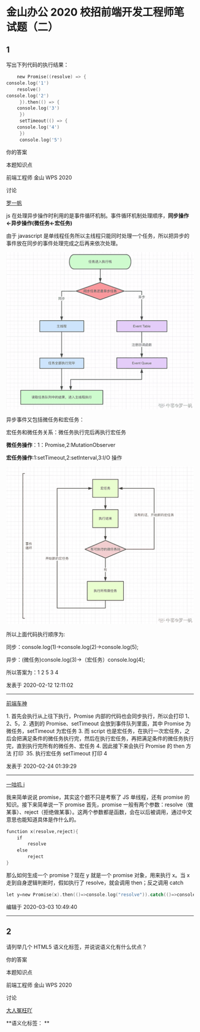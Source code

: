 # 金山办公 2020 校招前端开发工程师笔试题（二）

## 1

写出下列代码的执行结果：

```cpp
    new Promise((resolve) => {
console.log('1')
    resolve()
console.log('2')
     }).then(() => {
    console.log('3')
     })
     setTimeout(() => {
    console.log('4')
     })
     console.log('5')
```

你的答案

本题知识点

前端工程师 金山 WPS 2020

讨论

[罗一帆](https://www.nowcoder.com/profile/726031843)

js 在处理异步操作时利用的是事件循环机制。事件循环机制处理顺序，**同步操作<-异步操作(微任务<-宏任务)**

由于 javascript 是单线程任务所以主线程只能同时处理一个任务，所以把异步的事件放在同步的事件处理完成之后再来依次处理。

![](img/729474ca4c380f94c9458b64010dd1dc.png)

异步事件又包括微任务和宏任务：

宏任务和微任务关系：微任务执行完后再执行宏任务

**微任务操作**：1：Promise,2:MutationObserver

**宏任务操作**:1:setTimeout,2:setInterval,3:I/O 操作

![](img/20b8a8708637d16ae482ee71b6922208.png)

所以上面代码执行顺序为:

同步：console.log(1)->console.log(2)->console.log(5);

异步：(微任务)console.log(3)->（宏任务）console.log(4);

所以答案为：1 2 5 3 4

发表于 2020-02-12 12:11:02

* * *

[前端车神](https://www.nowcoder.com/profile/808114190)

1\. 首先会执行从上往下执行，Promise 内部的代码也会同步执行，所以会打印 1、2、5，2\. 遇到的 Promise、setTimeout 会放到事件队列里面，其中 Promise 为微任务，setTimeout 为宏任务 3\. 而 script 也是宏任务，在执行一次宏任务，之后会把满足条件的微任务执行完，然后在执行宏任务，再把满足条件的微任务执行完，直到执行完所有的微任务、宏任务 4\. 因此接下来会执行 Promise 的 then 方法 打印  35\. 执行宏任务 setTimeout 打印 4

发表于 2020-02-24 01:39:29

* * *

[一咕叽 i](https://www.nowcoder.com/profile/498294663)

我来简单说说 promise，其实这个题不只是考察了 JS 单线程，还有 promise 的知识。接下来简单说一下 promise 首先，promise 一般有两个参数：resolve（做某事）、reject（拒绝做某事）。这两个参数都是函数，会在以后被调用，通过中文意思也能知道具体是作什么的。

```cpp
function x(resolve,reject){
    if
        resolve
    else
        reject
}
```

那么如何生成一个 promise？现在 y 就是一个 promise 对象，用来执行 x。当 x 走到自身逻辑判断时，假如执行了 resolve，就会调用 then；反之调用 catch

```cpp
let y=new Promise(x).then(()=>console.log("resolve")).catch(()=>console.log("reject"))

```

编辑于 2020-03-03 10:49:40

* * *

## 2

请列举几个 HTML5 语义化标签，并说说语义化有什么优点？

你的答案

本题知识点

前端工程师 金山 WPS 2020

讨论

[大人冤枉吖](https://www.nowcoder.com/profile/735718340)

**语义化标签： **
<title>：页面主体内容。
<hn>：h1~h6，分级标题，<h1> 与 <title> 协调有利于搜索引擎优化。
<ul>：无序列表。
<li>：有序列表。
<header>：页眉通常包括网站标志、主导航、全站链接以及搜索框。
<nav>：标记导航，仅对文档中重要的链接群使用。
<main>：页面主要内容，一个页面只能使用一次。如果是 web 应用，则包围其主要功能。
<article>：定义外部的内容，其中的内容独立于文档的其余部分。
<section>：定义文档中的节（section、区段）。比如章节、页眉、页脚或文档中的其他部分。
<aside>：定义其所处内容之外的内容。如侧栏、文章的一组链接、广告、友情链接、相关产品列表等。
<footer>：页脚，只有当父级是 body 时，才是整个页面的页脚。
<small>：呈现小号字体效果，指定细则，输入免责声明、注解、署名、版权。
<strong>：和 em 标签一样，用于强调文本，但它强调的程度更强一些。
<em>：将其中的文本表示为强调的内容，表现为斜体。
<mark>：使用黄色突出显示部分文本。
<figure>：规定独立的流内容（图像、图表、照片、代码等等）（默认有 40px 左右 margin）。
<figcaption>：定义 figure 元素的标题，应该被置于 figure 元素的第一个或最后一个子元素的位置。
<cite>：表示所包含的文本对某个参考文献的引用，比如书籍或者杂志的标题。
<blockquoto>：定义块引用，块引用拥有它们自己的空间。
<q>：短的引述（跨浏览器问题，尽量避免使用）。
<time>：datetime 属性遵循特定格式，如果忽略此属性，文本内容必须是合法的日期或者时间格式。
<abbr>：简称或缩写。
<dfn>：定义术语元素，与定义必须紧挨着，可以在描述列表 dl 元素中使用。
<address>：作者、相关人士或组织的联系信息（电子邮件地址、指向联系信息页的链接）。
<del>：移除的内容。
<ins>：添加的内容。
<code>：标记代码。
<meter>：定义已知范围或分数值内的标量测量。（Internet Explorer 不支持 meter 标签）
<progress>：定义运行中的进度（进程）。

**优点：**

1.  代码结构清晰，方便阅读，有利于团队合作开发。
2.  方便其他设备解析（如屏幕阅读器、盲人阅读器、移动设备）以语义的方式来渲染网页。
3.  有利于搜索引擎优化（SEO）。

**来源：**[`blog.csdn.net/eeeecw/article/details/80591511`](https://blog.csdn.net/eeeecw/article/details/80591511)

发表于 2020-02-15 16:46:22

* * *

[一咕叽 i](https://www.nowcoder.com/profile/498294663)

header 头部信息 section 可用作主体的包裹 footer 页脚信息 dialog 会话框优点：语义化的标签相比较之前全都是 div 要清晰明了，并且有助于搜索引擎的排序

发表于 2020-03-03 10:06:03

* * *

[梅梅 201908241946506](https://www.nowcoder.com/profile/488239246)

**<header>顶部标签</header>
<nav>导航栏标签</nav>
<section>中心标签</section>
<article>文章标签</article>
<footer>底部标签</footer>**

发表于 2020-02-11 14:41:02

* * *

## 3

请列举几种除了 px 外的 CSS 度量单位并解释其含义。

你的答案

本题知识点

前端工程师 金山 WPS 2020

讨论

[一咕叽 i](https://www.nowcoder.com/profile/498294663)

1\. rem 相对于根字体大小的单位，比如可以设置 1rem=50px
2\. em 相对于 font-size，比如 font-size：16px（浏览器默认），则 2em=32px
3\. vm 即 viewpoint width，视窗宽度，比如 1vm 的宽度为相对于视窗的宽度的百分之一
4\. vh 即 viewpoint height ，同上

编辑于 2020-03-03 11:11:45

* * *

[大人冤枉吖](https://www.nowcoder.com/profile/735718340)

em：以父元素为基础。 rem：相对于根字体大小的单位，可以根据设计稿用 js 动态设置大小。vw,vh：视口单位，针对当前页面的可视范围进行 100 等分的划分。

发表于 2020-02-15 16:47:42

* * *

[牛客 739272693 号](https://www.nowcoder.com/profile/739272693)

em, 以父元素为基准 rem：以根目录元素为基准 vw,宽度 100%就是 100vwwh，高度 100%就是 100vh

发表于 2020-02-13 21:58:31

* * *

## 4

 new 操作符做了什么？

你的答案

本题知识点

前端工程师 金山 WPS 2020

讨论

[大人冤枉吖](https://www.nowcoder.com/profile/735718340)

```cpp
function create(){
    // 1. 创建空对象
    let obj = new Object();
    // 2. 链接原型
    let con = [].shift.call(arguments) 
    obj.__proto__ = con.prototype
    // 3. 绑定 this
    let res = con.apply(obj,arguments)
    // 4. 返回新对象
    return typeof res === 'object'?res:obj;
}
```

发表于 2020-02-15 16:55:31

* * *

[一咕叽 i](https://www.nowcoder.com/profile/498294663)

```cpp
function Fun(){
    this.x=1
}
let x=new Fun()

```

1\. new 首先会生成一个空的对象 2\. 然后构造函数里面的 this 会指向这个空对象 3\. 构造函数内的 this.x=1 就相当于将 1 赋值给了这个空对象 4\. 其实还默认做了一个事  即 return this5\. 所以最后 x 得到了 return 回来的 this。6\. 所以 x 有了 构造函数的属性

发表于 2020-03-03 10:12:09

* * *

[牛客 739272693 号](https://www.nowcoder.com/profile/739272693)

var func = function(){}var newO = new func()new 一共经历了四个阶段 1.创建了空对象 var newO = new Object()2.设置圆形脸 newO,__proto__ = func.prototype3.将 func 中的 this 指向 newOvar result = func.call(newO)

4、判断 Func 的返回值类型：

  如果是值类型，返回 obj。如果是引用类型，就返回这个引用类型的对象

发表于 2020-02-13 22:05:08

* * *

## 5

简述 cookie/session 记住登录状态机制原理。

你的答案

本题知识点

前端工程师 金山 WPS 2020

讨论

[HINIOA](https://www.nowcoder.com/profile/109032887)

用户登录验证成功后，如果是使用 Cookie 记住登录状态，则服务器会将用户名等信息放在响应头的 Set-Cookie 属性中返回给服务器，之后的 HTTP 请求都会携带这个 Cookie ，实现记住登录。如果是 session 的话，则服务器会将用户名等信息存放在本地，再随机生成一个登录标识通过 Cookie 返回给浏览器，之后浏览器每次发送请求也会携带这个 Cookie，服务器收到后便通过这个标识得到已登录的用户信息。

发表于 2020-03-19 20:46:36

* * *

[someone123456](https://www.nowcoder.com/profile/599921103)

session 是服务端的状态保存机制
cookie 是客户端的状态保存机制
当第一次访问服务器的时候 服务器会开辟一块空间用来存放用户的信息
每一个登录之后的用户信息 都会以 key value 格式记录在 session 中
同时服务器会把 sessionId（用户信息） 存在 cookie 中 返回给访问的客户端
客户端就会把 sessionID 保存在本地的 cookie 中对应的网站记录下
下次访问的时候会携带这个 sessionId
服务器会验证这个 cookie 的有效性 来判断用户是否登录

发表于 2020-03-20 12:55:15

* * *

[一咕叽 i](https://www.nowcoder.com/profile/498294663)

cookie 是缓存在浏览器中的，在第一次 http 请求时就夹带在里面，然后只要 cookie 不过期，就会一直保留 session 是缓存在内存中，即将登录信息存放在电脑的内存中。

发表于 2020-03-03 10:15:03

* * *

## 6

网页中接收事件的顺序（事件流）有哪些？它们之间的区别是什么？

你的答案

本题知识点

前端工程师 金山 WPS 2020

讨论

[HINIOA](https://www.nowcoder.com/profile/109032887)

事件流有三个阶段：1\. 事件捕获阶段：从 window 逐层向下传递到 目标元素，过程中遇到注册的捕获事件就会触发它 2\. 处于目标阶段：事件到达目标元素，触发目标元素上注册的事件 3\. 事件冒泡阶段：从目标元素向上传递到 window，过程中遇到注册的冒泡事件就会触发它

发表于 2020-03-19 20:50:25

* * *

[一咕叽 i](https://www.nowcoder.com/profile/498294663)

首先说一下什么是事件流，个人理解为假设在牛客网做题，当我点击了提交按钮，浏览器是如何知道我点击了什么东西呢？这个时候就需要使用到事件流

最开始有两种，一个是冒泡，一个是事件捕获。

先说说冒泡：和冒泡排序一样（虽然这是个**算法），都是从最底层开始，即那个点击按钮的标签

假设这是个 DOM,那么冒泡流就是从 p 开始，到 div，然后 body、html、document

```cpp
html
  head
    body
      div
        p 提交
```

再来说说事件捕获流：不用说太多，因为这刚好和上面是冒泡流相反，即从最外层的标签开始，最后才到达 p 标签。

最后来说说现在标准，DOM2 级事件流，即首先进行事件捕获流，然后到达事件所在的标签后，进行处理，然后在开始进行事件冒泡流，类似于 koa2 中的洋葱模型

编辑于 2020-03-03 11:42:11

* * *

[颜禹](https://www.nowcoder.com/profile/463780586)

有捕获和冒泡两种，冒泡是事件由子元素传递到父元素的过程，捕获是时间由父元素传递到子元素的过程

发表于 2020-02-13 13:04:12

* * *

## 7

 css 属性 position 都有哪些值？

你的答案

本题知识点

前端工程师 金山 WPS 2020

讨论

[Jason777](https://www.nowcoder.com/profile/515983277)

absolute 绝对定位 relative 相对定位 fixed 固定定位 sticky 粘性定位 static 默认值，没有定位 inherit 继承父系 initial 设置该属性为默认值

发表于 2020-02-14 18:48:14

* * *

[Elylicery](https://www.nowcoder.com/profile/351512626)

摘自《CSS》权威指南 position 的值的含义如下：

*   **static：默认值**

    *   元素框正常生成。

    *   块级元素生成一个矩形框，作为文档流的一部分，行内元素则会创建一个或多个行框，置于其父元素中

*   **relative：相对定位**

    *   元素框偏移某个距离，元素仍保持其未定位前的形状，它原本所占的空间仍保留

*   **absolute：绝对定位**

    *   元素框从文档流完全删除，并相对于其包含块定位，包含块可能是文档中的另一个元素或者是初始包含块。

    *   元素原先在正常文档流中所占的空间会关闭，就好像该元素原来不存在一样。

    *   元素定位后生成一个块级框，而不论原来它在正常文档流中生成何种类型的框。

*   **fixed：固定定位**

    *   元素框的表现类似于将 position 设置为 abosolute，不过其包含块是视窗本身。

 编辑于 2020-11-04 15:57:12

* * *

[牛客 462891256 号](https://www.nowcoder.com/profile/462891256)

相对定位不脱离文本流

发表于 2020-02-17 15:17:51

* * *

## 8

简述你对 HTTP 控制访问（CORS）的理解。

你的答案

本题知识点

前端工程师 金山 WPS 2020

讨论

[一咕叽 i](https://www.nowcoder.com/profile/498294663)

首先要搞明白什么是同源，什么是跨域。

打一个简单的比方，你自己从你家里拿东西，不会有人说，这是同源；但是你要从隔壁的邻居的冰箱去拿可乐，你觉得可能吗，这就是跨域。

从比方中回来，事实其实没有那么简单。理解了概念后，得知道如何去判断同源还是跨域。web 服务器有三要素：协议（http、https）、端口号（不过多说）、web 服务器域名（比如[`github.com/mamba666`](https://github.com/mamba666)
中[`github.com 就是域名）。三要素必须全部一致才算同源`](https://github.com%E5%B0%B1%E6%98%AF%E5%9F%9F%E5%90%8D%EF%BC%89%E3%80%82%E4%B8%89%E8%A6%81%E7%B4%A0%E5%BF%85%E9%A1%BB%E5%85%A8%E9%83%A8%E4%B8%80%E8%87%B4%E6%89%8D%E7%AE%97%E5%90%8C%E6%BA%90)

个人认为写完上面的东东后已经理解了同源跨域已经如何区分。接下来就来看看真正的干货，不讲同源，只讲跨域（以下参考 MDN）

浏览器端

如果发现有一个请求是跨域，那么浏览器会自动先拦截一下，给它的 http header 加上 Origin 字段。比如 [`localhost:8080 变为 Origin:http://localhost:8080。这样一来，服务器端就可以区分这个请求是不是跨域了。`](http://localhost:8080%E5%8F%98%E4%B8%BAOrigin:http://localhost:8080%E3%80%82%E8%BF%99%E6%A0%B7%E4%B8%80%E6%9D%A5%EF%BC%8C%E6%9C%8D%E5%8A%A1%E5%99%A8%E7%AB%AF%E5%B0%B1%E5%8F%AF%E4%BB%A5%E5%8C%BA%E5%88%86%E8%BF%99%E4%B8%AA%E8%AF%B7%E6%B1%82%E6%98%AF%E4%B8%8D%E6%98%AF%E8%B7%A8%E5%9F%9F%E4%BA%86%E3%80%82)

服务器端

当服务器端收到浏览器端发送过来的请求后，会有一个响应 header。它会告诉请求的浏览器哪儿些域名可以请求我，哪儿些方法可以执行。

响应回到浏览器端

此时浏览器会根据这个响应自动判断，然后在做决定。

服务器端返回给浏览器端的东西

*   Access-Control-Allow-Origin 允许跨域的 Origin 列表
*   Access-Control-Allow-Methods 允许跨域的方法列表（GET、POST 等）
*   Access-Control-Allow-Headers 允许跨域的 Header 列表
*   Access-Control-Expose-Headers 允许暴露给 JavaScript 代码的 Header 列表
*   Access-Control-Max-Age 最大的浏览器缓存时间，单位为 s

跨域请求形式

有两种，简单和非简单请求。这里说说我常遇到的 application/json 。这就是一种非简单请求，在以上所写的浏览器端之前，会先进行一次预请求，根据这个结果再去判断是否正式请求。

> 其实写了这么多，最重要的就是对 CORS 的理解，已经这个流程是怎么样的。

编辑于 2020-03-03 12:42:43

* * *

[叮咚❀](https://www.nowcoder.com/profile/657988653)

跨域资源共享(CORS) 是一种机制，它使用额外的 HTTP 头来告诉浏览器  让运行在一个 origin (domain) 上的 Web 应用被准许访问来自不同源服务器上的指定的资源。当一个资源从与该资源本身所在的服务器不同的域、协议或端口请求一个资源时，资源会发起一个跨域 HTTP 请求。而 CORS 允许浏览器向跨源服务器，发出跨域请求，从而克服了 AJAX 只能同源使用的限制。CORS 是一个 W3C 标准，它同时需要浏览器和服务端的支持，浏览器基本都支持，因此，想要实现 CORS 通信，只要服务器实现了 CORS 接口即可  

发表于 2020-02-20 20:09:11

* * *

[Elylicery](https://www.nowcoder.com/profile/351512626)

![](img/c41d6da517c502ed70c82b85153e279b.png)

发表于 2020-11-04 16:09:29

* * *